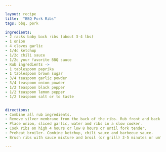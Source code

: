 ```yaml
---

layout: recipe
title:  "BBQ Pork Ribs"
tags: bbq, pork

ingredients:
- 2 racks baby back ribs (about 3-4 lbs)
- 1 onion
- 4 cloves garlic
- 1/4c ketchup
- 1/2c chili sauce
- 1/2c your favorite BBQ sauce
- Rub ingredients ->
- 1 tablespoon paprika
- 1 tablespoon brown sugar
- 3/4 teaspoon garlic powder
- 3/4 teaspoon onion powder
- 1/2 teaspoon black pepper
- 1/2 teaspoon lemon pepper
- 1/2 teaspoon salt or to taste


directions:
- Combine all rub ingredients.
- Remove silver membrane from the back of the ribs. Rub front and back of the ribs with spice mixture.
- Place onion, sliced garlic, water and ribs in a slow cooker.
- Cook ribs on high 4 hours or low 8 hours or until fork tender.
- Preheat broiler. Combine ketchup, chili sauce and barbecue sauce.
- Brush ribs with sauce mixture and broil (or grill) 3-5 minutes or until charred.

---
```

